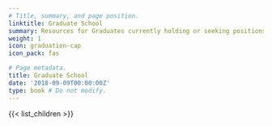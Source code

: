 ```yaml
---
# Title, summary, and page position.
linktitle: Graduate School
summary: Resources for Graduates currently holding or seeking positions within the lab - ranges from admission information to resources for conducting research.
weight: 1
icon: graduation-cap
icon_pack: fas

# Page metadata.
title: Graduate School
date: '2018-09-09T00:00:00Z'
type: book # Do not modify.
---
```


{{< list_children >}}
